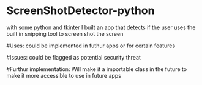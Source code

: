 # ScreenShotDetector-python


with some python and tkinter I built an app that detects if the user uses the built in snipping tool to screen shot the screen



#Uses:
could be implemented in futhur apps or for certain features



#Issues:
could be flagged as potential security threat


#Furthur implementation:
Will make it a importable class in the future to make it more accessible to use in future apps
